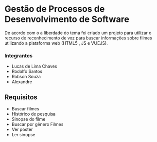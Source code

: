 # Gestão de Processos de Desenvolvimento de Software 

De acordo com o a liberdade do tema foi criado um projeto para utilizar o recurso de reconhecimento de voz para buscar informações sobre filmes utilizando a plataforma web (HTML5 , JS e VUEJS).


### Integrantes

- Lucas de Lima Chaves
- Rodolfo Santos
- Robson Souza
- Alexandre

## Requisitos

- Buscar filmes
- Histórico de pesquisa
- Sinopse do filme
- Buscar por gênero Filmes
- Ver poster
- Ler sinopse 